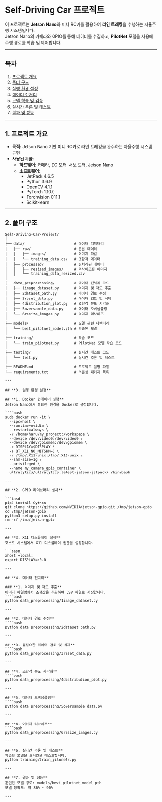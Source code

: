 # **Self-Driving Car 프로젝트**

이 프로젝트는 **Jetson Nano**와 미니 RC카를 활용하여 **라인 트래킹**을 수행하는 자율주행 시스템입니다.  
Jetson Nano의 카메라와 GPIO를 통해 데이터를 수집하고, **PilotNet** 모델을 사용해 주행 경로를 학습 및 제어합니다.

---

## **목차**

1. [프로젝트 개요](#프로젝트-개요)  
2. [폴더 구조](#폴더-구조)  
3. [실행 환경 설정](#실행-환경-설정)  
4. [데이터 전처리](#데이터-전처리)  
5. [모델 학습 및 검증](#모델-학습-및-검증)  
6. [실시간 추론 및 테스트](#실시간-추론-및-테스트)  
7. [결과 및 성능](#결과-및-성능)  

---

## **1. 프로젝트 개요**

- **목적**: Jetson Nano 기반 미니 RC카로 라인 트래킹을 완주하는 자율주행 시스템 구현  
- **사용된 기술**:  
  - **하드웨어**: 카메라, DC 모터, 서보 모터, Jetson Nano  
  - **소프트웨어**:  
    - JetPack 4.6.5  
    - Python 3.6.9  
    - OpenCV 4.1.1  
    - PyTorch 1.10.0  
    - Torchvision 0.11.1  
    - Scikit-learn  

---

## **2. 폴더 구조**

```plaintext
Self-Driving-Car-Project/
│
├── data/                       # 데이터 디렉터리
│   ├── raw/                    # 원본 데이터
│   │   ├── images/             # 이미지 파일
│   │   └── training_data.csv   # 조향각 데이터
│   ├── processed/              # 전처리된 데이터
│   │   ├── resized_images/     # 리사이즈된 이미지
│   │   └── training_data_resized.csv
│
├── data_preprocessing/         # 데이터 전처리 코드
│   ├── 1image_dataset.py       # 이미지 및 각도 추출
│   ├── 2dataset_path.py        # 데이터 경로 수정
│   ├── 3reset_data.py          # 데이터 검토 및 삭제
│   ├── 4distribution_plot.py   # 조향각 분포 시각화
│   ├── 5oversample_data.py     # 데이터 오버샘플링
│   └── 6resize_images.py       # 이미지 리사이즈
│
├── models/                     # 모델 관련 디렉터리
│   └── best_pilotnet_model.pth # 학습된 모델
│
├── training/                   # 학습 코드
│   └── train_pilotnet.py       # PilotNet 모델 학습 코드
│
├── testing/                    # 실시간 테스트 코드
│   └── test.py                 # 실시간 추론 및 테스트
│
├── README.md                   # 프로젝트 설명 파일
└── requirements.txt            # 의존성 패키지 목록

---

## **3. 실행 환경 설정**

## **1. Docker 컨테이너 실행**
Jetson Nano에서 필요한 환경을 Docker로 설정합니다.

````bash
sudo docker run -it \
  --ipc=host \
  --runtime=nvidia \
  --restart=always \
  -v /home/haru/my_project:/workspace \
  --device /dev/video0:/dev/video0 \
  --device /dev/gpiomem:/dev/gpiomem \
  -e DISPLAY=$DISPLAY \
  -e QT_X11_NO_MITSHM=1 \
  -v /tmp/.X11-unix:/tmp/.X11-unix \
  --shm-size=1g \
  --privileged \
  --name my_camera_gpio_container \
  ultralytics/ultralytics:latest-jetson-jetpack4 /bin/bash

---

## **2. GPIO 라이브러리 설치**

```basd
pip3 install Cython
git clone https://github.com/NVIDIA/jetson-gpio.git /tmp/jetson-gpio
cd /tmp/jetson-gpio
python3 setup.py install
rm -rf /tmp/jetson-gpio

---

## **3. X11 디스플레이 설정**
호스트 시스템에서 X11 디스플레이 권한을 설정합니다.

```bash
xhost +local:
export DISPLAY=:0.0

---

## **4. 데이터 전처리**

### **1. 이미지 및 각도 추출**
이미지 파일명에서 조향값을 추출하여 CSV 파일로 저장합니다.
````bash
python data_preprocessing/1image_dataset.py

---

## **2. 데이터 경로 수정**
````bash
python data_preprocessing/2dataset_path.py

---

## **3. 불필요한 데이터 검토 및 삭제**
````bash
python data_preprocessing/3reset_data.py

---

## **4. 조향각 분포 시각화**
````bash
python data_preprocessing/4distribution_plot.py

---

## **5. 데이터 오버샘플링**
````bash
python data_preprocessing/5oversample_data.py

---

## **6. 이미지 리사이즈**
````bash
python data_preprocessing/6resize_images.py

---

## **6. 실시간 추론 및 테스트**
학습된 모델을 실시간을 테스트합니다.
python training/train_pilonetr.py

---

## **7. 결과 및 성능**
훈련된 모델 경로: models/best_pilotnet_model.pth
모델 정확도: 약 86% ~ 90%

---

